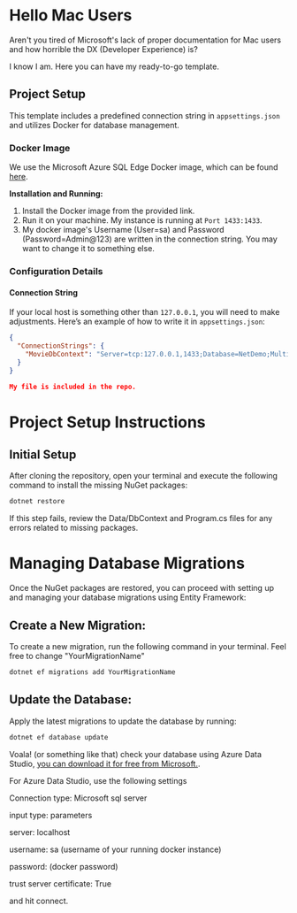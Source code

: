 # Hello Mac Users

Aren't you tired of Microsoft's lack of proper documentation for Mac users and how horrible the DX (Developer Experience) is?

I know I am. Here you can have my ready-to-go template.

## Project Setup

This template includes a predefined connection string in `appsettings.json` and utilizes Docker for database management.

### Docker Image

We use the Microsoft Azure SQL Edge Docker image, which can be found [here](https://hub.docker.com/_/microsoft-azure-sql-edge).

**Installation and Running:**

1. Install the Docker image from the provided link.
2. Run it on your machine. My instance is running at `Port 1433:1433`.
3. My docker image's Username (User=sa) and Password (Password=Admin@123) are written in the connection string. You may want to change it to something else. 

### Configuration Details

#### Connection String

If your local host is something other than `127.0.0.1`, you will need to make adjustments. Here’s an example of how to write it in `appsettings.json`:

```json
{
  "ConnectionStrings": {
    "MovieDbContext": "Server=tcp:127.0.0.1,1433;Database=NetDemo;MultipleActiveResultSets=true;User=sa;Password=Admin@123; TrustServerCertificate=true;"
  }
}

My file is included in the repo.
```

# Project Setup Instructions

## Initial Setup

After cloning the repository, open your terminal and execute the following command to install the missing NuGet packages:

```bash
dotnet restore
```

If this step fails, review the Data/DbContext and Program.cs files for any errors related to missing packages.

# Managing Database Migrations

Once the NuGet packages are restored, you can proceed with setting up and managing your database migrations using Entity Framework:

## Create a New Migration:

To create a new migration, run the following command in your terminal. Feel free to change "YourMigrationName"

```bash
dotnet ef migrations add YourMigrationName
```
## Update the Database:

Apply the latest migrations to update the database by running:
```bash
dotnet ef database update
```

Voala! (or something like that) check your database using Azure Data Studio,  [you can download it for free from Microsoft.](https://learn.microsoft.com/en-us/azure-data-studio/download-azure-data-studio?view=sql-server-ver16&tabs=win-install%2Cwin-user-install%2Credhat-install%2Cwindows-uninstall%2Credhat-uninstall).

For Azure Data Studio, use the following settings

Connection type: Microsoft sql server

input type: parameters 

server: localhost

username: sa (username of your running docker instance)

password: (docker password) 

trust server certificate: True

and hit connect. 
